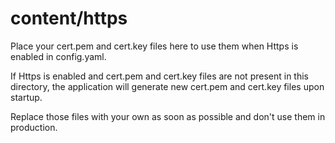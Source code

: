 # content/https

Place your cert.pem and cert.key files here to use them when Https is enabled in config.yaml.

If Https is enabled and cert.pem and cert.key files are not present in this directory, the application will generate new cert.pem and cert.key files upon startup.

Replace those files with your own as soon as possible and don't use them in production.
